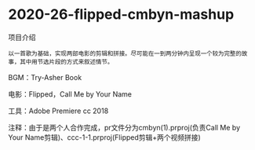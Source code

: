 # 2020-26-flipped-cmbyn-mashup
项目介绍

    以一首歌为基础，实现两部电影的剪辑和拼接。尽可能在一到两分钟内呈现一个较为完整的故事，其中用节选片段的方式来叙述情节。
BGM：Try-Asher Book

电影：Flipped，Call Me by Your Name

工具：Adobe Premiere cc 2018

注释：由于是两个人合作完成，pr文件分为cmbyn(1).prproj(负责Call Me by Your Name剪辑)、ccc-1-1.prproj(Flipped剪辑+两个视频拼接)


